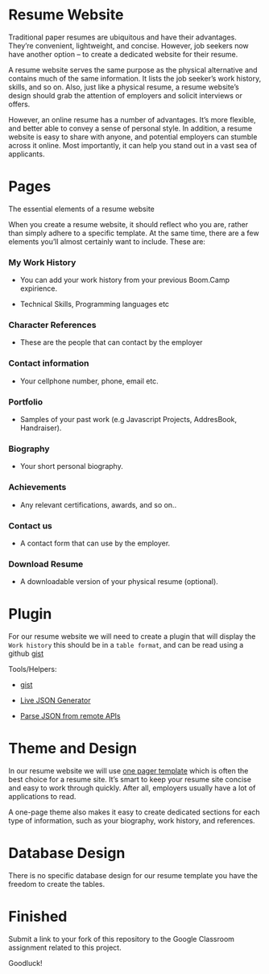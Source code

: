 # Resume Website

Traditional paper resumes are ubiquitous and have their advantages. They’re convenient, lightweight, and concise. However, job seekers now have another option – to create a dedicated website for their resume.

A resume website serves the same purpose as the physical alternative and contains much of the same information. It lists the job seeker’s work history, skills, and so on. Also, just like a physical resume, a resume website’s design should grab the attention of employers and solicit interviews or offers.

However, an online resume has a number of advantages. It’s more flexible, and better able to convey a sense of personal style. In addition, a resume website is easy to share with anyone, and potential employers can stumble across it online. Most importantly, it can help you stand out in a vast sea of applicants.


# Pages

The essential elements of a resume website

When you create a resume website, it should reflect who you are, rather than simply adhere to a specific template. At the same time, there are a few elements you’ll almost certainly want to include. These are:


### My Work History

* You can add your work history from your previous Boom.Camp expirience.

* Technical Skills, Programming languages etc

### Character References

* These are the people that can contact by the employer

### Contact information

* Your cellphone number, phone, email etc.

### Portfolio

* Samples of your past work (e.g Javascript Projects, AddresBook, Handraiser).

### Biography

* Your short personal biography.

### Achievements

* Any relevant certifications, awards, and so on..

### Contact us

* A contact form that can use by the employer.

### Download Resume

* A downloadable version of your physical resume (optional).

# Plugin

For our resume website we will need to create a plugin that will display the `Work history` this should be in a `table format`, and can be read using a github [gist](https://gist.githubusercontent.com/thomasdavis/c9dcfa1b37dec07fb2ee7f36d7278105/raw/eb7968eb551bee9e3136b420394549b9680439d4/resume.json)

Tools/Helpers:

* [gist](https://gist.github.com/)

* [Live JSON Generator](http://www.objgen.com/json)

* [Parse JSON from remote APIs](https://pippinsplugins.com/using-wp_remote_get-to-parse-json-from-remote-apis/)


# Theme and Design

In our resume website we will use [one pager template](https://wordpress.org/themes/search/one%20pager/) which is often the best choice for a resume site. It’s smart to keep your resume site concise and easy to work through quickly. After all, employers usually have a lot of applications to read.

A one-page theme also makes it easy to create dedicated sections for each type of information, such as your biography, work history, and references.


# Database Design 

There is no specific database design for our resume template you have the freedom to create the tables.

# Finished

Submit a link to your fork of this repository to the Google Classroom assignment related to this project.

Goodluck!
